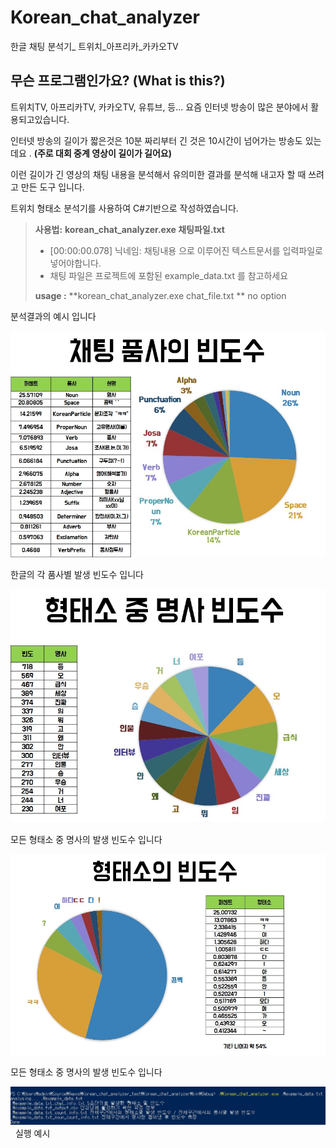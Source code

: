 # Korean_chat_analyzer
한글 채팅 분석기_ 트위치_아프리카_카카오TV





무슨 프로그램인가요?  (What is this?)
-------------

트위치TV, 아프리카TV, 카카오TV, 유튜브, 등... 요즘 인터넷 방송이 많은 분야에서 활용되고있습니다.

인터넷 방송의 길이가 짧은것은 10분 짜리부터 긴 것은 10시간이 넘어가는 방송도 있는데요 .
**(주로 대회 중계 영상이 길이가 길어요)**

이런 길이가 긴 영상의 채팅 내용을 분석해서 유의미한 결과를 분석해 내고자 할 때 쓰려고 만든 도구 입니다.

트위치 형태소 분석기를 사용하여 C#기반으로 작성하였습니다.



> **사용법:**
> **korean_chat_analyzer.exe 채팅파일.txt**
> 
> - [00:00:00.078] 닉네임: 채팅내용 으로 이루어진 텍스트문서를 입력파일로 넣어야합니다.
> - 채팅 파일은 프로젝트에 포함된 example_data.txt 를 참고하세요
>
> **usage :**
> **korean_chat_analyzer.exe chat_file.txt **
> no option


분석결과의 예시 입니다

![](/images/img1.jpg)

한글의 각 품사별 발생 빈도수 입니다

![](/images/img2.jpg)

모든 형태소 중 명사의 발생 빈도수 입니다

![](/images/img3.jpg)

모든 형태소 중 명사의 발생 빈도수 입니다

![](/images/img4.jpg)
  
실행 예시

